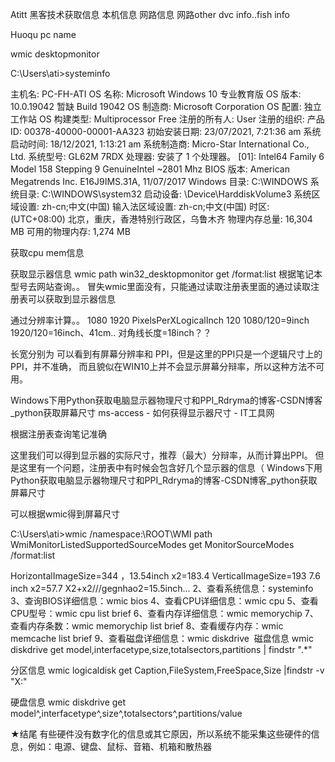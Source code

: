 Atitt 黑客技术获取信息 本机信息 网路信息 网路other dvc info..fish info

Huoqu pc name

wmic desktopmonitor



C:\Users\ati>systeminfo

主机名:           PC-FH-ATI
OS 名称:          Microsoft Windows 10 专业教育版
OS 版本:          10.0.19042 暂缺 Build 19042
OS 制造商:        Microsoft Corporation
OS 配置:          独立工作站
OS 构建类型:      Multiprocessor Free
注册的所有人:     User
注册的组织:
产品 ID:          00378-40000-00001-AA323
初始安装日期:     23/07/2021, 7:21:36 am
系统启动时间:     18/12/2021, 1:13:21 am
系统制造商:       Micro-Star International Co., Ltd.
系统型号:         GL62M 7RDX
处理器:           安装了 1 个处理器。
                  [01]: Intel64 Family 6 Model 158 Stepping 9 GenuineIntel ~2801 Mhz
BIOS 版本:        American Megatrends Inc. E16J9IMS.31A, 11/07/2017
Windows 目录:     C:\WINDOWS
系统目录:         C:\WINDOWS\system32
启动设备:         \Device\HarddiskVolume3
系统区域设置:     zh-cn;中文(中国)
输入法区域设置:   zh-cn;中文(中国)
时区:             (UTC+08:00) 北京，重庆，香港特别行政区，乌鲁木齐
物理内存总量:     16,304 MB
可用的物理内存:   1,274 MB

获取cpu mem信息


获取显示器信息
wmic path win32_desktopmonitor get /format:list
根据笔记本型号去网站查询。。
冒失wmic里面没有，只能通过读取注册表里面的通过读取注册表可以获取到显示器信息

通过分辨率计算。。
   1080          1920
PixelsPerXLogicalInch    120
1080/120=9inch
1920/120=16inch、41cm..  对角线长度=18inch？？

长宽分别为 
可以看到有屏幕分辨率和 PPI，但是这里的PPI只是一个逻辑尺寸上的PPI，并不准确，
而且貌似在WIN10上并不会显示屏幕分辩率，所以这种方法不可用。

Windows下用Python获取电脑显示器物理尺寸和PPI_Rdryma的博客-CSDN博客_python获取屏幕尺寸
ms-access - 如何获得显示器尺寸 - IT工具网


根据注册表查询笔记准确

这里我们可以得到显示器的实际尺寸，推荐（最大）分辩率，从而计算出PPI。
但是这里有一个问题，注册表中有时候会包含好几个显示器的信息（
Windows下用Python获取电脑显示器物理尺寸和PPI_Rdryma的博客-CSDN博客_python获取屏幕尺寸

可以根据wmic得到屏幕尺寸

C:\Users\ati>wmic /namespace:\\ROOT\WMI path WmiMonitorListedSupportedSourceModes get MonitorSourceModes /format:list


HorizontalImageSize=344  ，13.54inch   x2=183.4
VerticalImageSize=193     7.6 inch   x2=57.7
X2+x2///gegnhao2=15.5inch...
2、查看系统信息：systeminfo
3、查询BIOS详细信息：wmic bios
4、查看CPU详细信息：wmic cpu
5、查看CPU型号：wmic cpu list brief
6、查看内存详细信息：wmic memorychip
7、查看内存条数：wmic memorychip list brief
8、查看缓存内存：wmic memcache list brief
9、查看磁盘详细信息：wmic diskdrive
 磁盘信息
wmic diskdrive get model,interfacetype,size,totalsectors,partitions | findstr ".*"

分区信息
wmic logicaldisk get Caption,FileSystem,FreeSpace,Size |findstr -v "X:"

硬盘信息
wmic diskdrive get model^,interfacetype^,size^,totalsectors^,partitions/value


★结尾
有些硬件没有数字化的信息或其它原因，所以系统不能采集这些硬件的信息，例如：电源、键盘、鼠标、音箱、机箱和散热器

